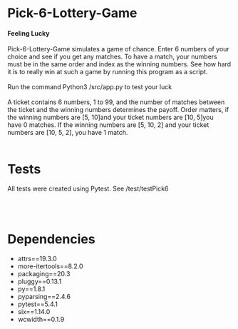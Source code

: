 # Pick-6-Lottery-Game
<h4>Feeling Lucky</h4>
Pick-6-Lottery-Game simulates a game of chance. Enter 6 numbers of your choice and see if you get any matches. To have a match, your numbers must be in the same order and index as the winning numbers. See how hard it is to really win at such a game by running this program as a script.<br/><br/>
Run the command Python3 /src/app.py to test your luck
<br/><br/>
A ticket contains 6 numbers, 1 to 99, and the number of matches between the ticket and the winning numbers determines the payoff. Order matters, if the winning numbers are [5, 10]and your ticket numbers are [10, 5]you have 0 matches. If the winning numbers are [5, 10, 2] and your ticket numbers are [10, 5, 2], you have 1 match.
<br/><br/>
<h1>Tests</h1>
<p>All tests were created using Pytest. See /test/testPick6
</p>
<br/><br/>
<h1>Dependencies</h1>
<ul>
  <li>attrs==19.3.0</li>
  <li>more-itertools==8.2.0</li>
  <li>packaging==20.3</li>
  <li>pluggy==0.13.1</li>
  <li>py==1.8.1</li>
  <li>pyparsing==2.4.6</li>
  <li>pytest==5.4.1</li>
  <li>six==1.14.0</li>
  <li>wcwidth==0.1.9</li>
</ul>
